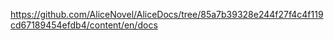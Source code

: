 https://github.com/AliceNovel/AliceDocs/tree/85a7b39328e244f27f4c4f119cd67189454efdb4/content/en/docs
